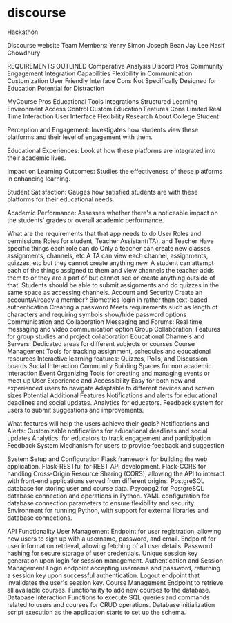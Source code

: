 # discourse
Hackathon

Discourse website 
Team Members:
 Yenry Simon
Joseph Bean 
Jay Lee
Nasif Chowdhury

REQUIREMENTS OUTLINED
Comparative Analysis
Discord
Pros
Community Engagement
Integration Capabilities
Flexibility in Communication
Customization 
User Friendly Interface
Cons
Not Specifically Designed for Education
Potential for Distraction 


MyCourse
Pros
Educational Tools Integrations
Structured Learning Environment 
Access Control 
Custom Education Features
Cons
Limited Real Time Interaction 
User Interface
Flexibility 
Research About College Student

Perception and Engagement: Investigates how students view these platforms and their level of engagement with them.

Educational Experiences: Look at how these platforms are integrated into their academic lives.

Impact on Learning Outcomes: Studies the effectiveness of these platforms in enhancing learning.

Student Satisfaction: Gauges how satisfied students are with these platforms for their educational needs.

Academic Performance: Assesses whether there's a noticeable impact on the students' grades or overall academic performance.



What are the requirements that that app needs to do
User Roles and permissions
    Roles for student, Teacher Assistant(TA), and Teacher
    Have specific things each role can do
    Only a teacher can create new classes, assignments, channels, etc
    A TA can view each channel, assignments, quizzes, etc but they cannot create anything new.
    A student can attempt each of the things assigned to them and view channels the teacher adds them to or they are a part of but cannot see or create anything outside of that.
    Students should be able to submit assignments and do quizzes in the same space as accessing channels.
Account and Security
    Create an account/Already a member?
    Biometrics login in rather than text-based authentication
    Creating a password
        Meets requirements such as length of characters and requiring symbols
        show/hide password options
Communication and Collaboration 
    Messaging and Forums: 
        Real time messaging and video communication option 
    Group Collaboration: 
        Features for group studies and project collaboration 
    Educational Channels and Servers: 
        Dedicated areas for different subjects or courses 
Course Management 
    Tools for tracking assignment, schedules and educational resources 
Interactive learning features: 
    Quizzes, Polls, and Discussion boards 
    Social Interaction
    Community Building
    Spaces for non academic interaction
    Event Organizing 
    Tools for creating and managing events or meet up 
User Experience and Accessibility
    Easy for both new and experienced users to navigate 
    Adaptable to different devices and screen sizes 
Potential Additional Features
    Notifications and alerts for educational deadlines and social updates.
    Analytics for educators.
    Feedback system for users to submit suggestions and improvements.


What features will help the users achieve their goals? 
    Notifications and Alerts: Customizable notifications for educational deadlines and social updates 
    Analytics: for educators to track engagement and participation
    Feedback System Mechanism for users to provide feedback and suggestion



System Setup and Configuration
    Flask framework for building the web application.
    Flask-RESTful for REST API development.
    Flask-CORS for handling Cross-Origin Resource Sharing (CORS), allowing the API to interact with front-end applications served from different origins.
    PostgreSQL database for storing user and course data.
    Psycopg2 for PostgreSQL database connection and operations in Python.
    YAML configuration for database connection parameters to ensure flexibility and security.
    Environment for running Python, with support for external libraries and database connections.

API Functionality
User Management
    Endpoint for user registration, allowing new users to sign up with a username, password, and email.
    Endpoint for user information retrieval, allowing fetching of all user details.
    Password hashing for secure storage of user credentials.
    Unique session key generation upon login for session management.
Authentication and Session Management
    Login endpoint accepting username and password, returning a session key upon successful authentication.
    Logout endpoint that invalidates the user's session key.
Course Management
    Endpoint to retrieve all available courses.
    Functionality to add new courses to the database.
Database Interaction
    Functions to execute SQL queries and commands related to users and courses for CRUD operations.
    Database initialization script execution as the application starts to set up the schema.

